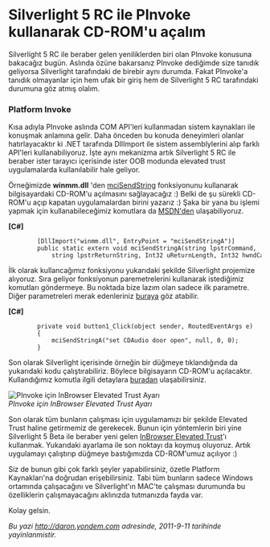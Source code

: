 # Silverlight 5 RC ile PInvoke kullanarak CD-ROM'u açalım 

Silverlight 5 RC ile beraber gelen yeniliklerden biri olan PInvoke
konusuna bakacağız bugün. Aslında özüne bakarsanız PInvoke dediğimde
size tanıdık geliyorsa Silverlight tarafındaki de birebir aynı durumda.
Fakat PInvoke'a tanıdık olmayanlar için hem ufak bir giriş hem de
Silverlight 5 RC tarafındaki durumuna göz atmış olalım.

### Platform Invoke  

Kısa adıyla PInvoke aslında COM API'leri kullanmadan sistem kaynakları
ile konuşmak anlamına gelir. Daha önceden bu konuda deneyimleri olanlar
hatırlayacaktır ki .NET tarafında DllImport ile sistem assemblylerini
alıp farklı API'leri kullanabiliyoruz. İşte aynı mekanizma artık
Silverlight 5 RC ile beraber ister tarayıcı içerisinde ister OOB modunda
elevated trust uygulamalarda kullanılabilir hale geliyor.

Örneğimizde **winmm.dll** 'den
[mciSendString](http://msdn.microsoft.com/en-us/library/dd757161(v=vs.85).aspx)
fonksiyonunu kullanarak bilgisayardaki CD-ROM'u açılmasını sağlayacağız
:) Belki de şu sürekli CD-ROM'u açıp kapatan uygulamalardan birini
yazarız :) Şaka bir yana bu işlemi yapmak için kullanabileceğimiz
komutlara da
[MSDN'den](http://msdn.microsoft.com/en-us/library/dd798661(v=vs.85).aspx)
ulaşabiliyoruz.

**[C\#]**

``` {style="font-family: Consolas; font-size: 13; color: black; background: white;"}
        [DllImport("winmm.dll", EntryPoint = "mciSendStringA")]
        public static extern void mciSendStringA(string lpstrCommand,
            string lpstrReturnString, Int32 uReturnLength, Int32 hwndCallback);
```

İlk olarak kullancağımız fonksiyonu yukarıdaki şekilde Silverlight
projemize alıyoruz. Sıra geliyor fonksiyonun paremetrelerini kullanarak
istediğimiz komutları göndermeye. Bu noktada bize lazım olan sadece ilk
parametre. Diğer parametreleri merak edenleriniz
[buraya](http://msdn.microsoft.com/en-us/library/dd757161(v=vs.85).aspx)
göz atabilir.

**[C\#]**

``` {style="font-family: Consolas; font-size: 13; color: black; background: white;"}
        private void button1_Click(object sender, RoutedEventArgs e)
        {
            mciSendStringA("set CDAudio door open", null, 0, 0); 
        }
```

Son olarak Silverlight içerisinde örneğin bir düğmeye tıklandığında da
yukarıdaki kodu çalıştırabiliriz. Böylece bilgisayarın CD-ROM'u
açılacaktır. Kullandığımız komutla ilgili detaylara
[buradan](http://msdn.microsoft.com/en-us/library/dd798661(v=vs.85).aspx)
ulaşabilirsiniz.

![PInvoke için InBrowser Elevated Trust
Ayarı](../media/Silverlight_5_RC_ile_PInvoke/sl5_rc_pinvoke.png)\
*PInvoke için InBrowser Elevated Trust Ayarı*

Son olarak tüm bunların çalışması için uygulamamızı bir şekilde Elevated
Trust haline getirmemiz de gerekecek. Bunun için yöntemlerin biri yine
Silverlight 5 Beta ile beraber yeni gelen [InBrowser Elevated
Trust](http://daron.yondem.com/tr/post/892fdbe4-864e-4e9b-a5c2-3dfa9d7d1218)'ı
kullanmak. Yukarıdaki ayarlama ile son noktayı da koymuş oluyoruz. Artık
uygulamayı çalıştırıp düğmeye bastığımızda CD-ROM'umuz açılıyor :)

Siz de bunun gibi çok farklı şeyler yapabilirsiniz, özetle Platform
Kaynakları'na doğrudan erişebilirsiniz. Tabi tüm bunların sadece Windows
ortamında çalışacağını ve Silverlight'ın MAC'te çalışması durumunda bu
özelliklerin çalışmayacağını aklınızda tutmanızda fayda var.

Kolay gelsin.


*Bu yazi http://daron.yondem.com adresinde, 2011-9-11 tarihinde yayinlanmistir.*